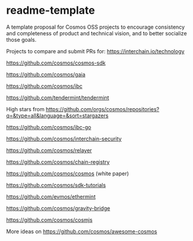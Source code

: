 # readme-template
A template proposal for Cosmos OSS projects to encourage consistency and completeness of product and technical vision, and to better socialize those goals.


Projects to compare and submit PRs for: https://interchain.io/technology

https://github.com/cosmos/cosmos-sdk

https://github.com/cosmos/gaia

https://github.com/cosmos/ibc

https://github.com/tendermint/tendermint

High stars from https://github.com/orgs/cosmos/repositories?q=&type=all&language=&sort=stargazers

https://github.com/cosmos/ibc-go

https://github.com/cosmos/interchain-security

https://github.com/cosmos/relayer

https://github.com/cosmos/chain-registry

https://github.com/cosmos/cosmos (white paper)

https://github.com/cosmos/sdk-tutorials

https://github.com/evmos/ethermint

https://github.com/cosmos/gravity-bridge

https://github.com/cosmos/cosmjs

More ideas on https://github.com/cosmos/awesome-cosmos
